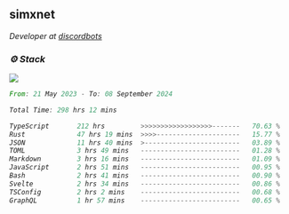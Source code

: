 <h2>simxnet</h2>
<p><em>Developer at <a href="https://github.com/dbotslist">discordbots</a></p>

### ⚙️ Stack
![](https://skillicons.dev/icons?i=git,docker,js,ts,cloudflare,css,deno,express,cpp,rust,arduino,graphql,html,nestjs,react,apollo,bash,lua,nextjs,nodejs,ps,powershell,neovim,postgres,tailwind,prisma)

<!--START_SECTION:waka-->

```rust
From: 21 May 2023 - To: 08 September 2024

Total Time: 298 hrs 12 mins

TypeScript       212 hrs         >>>>>>>>>>>>>>>>>>-------   70.63 %
Rust             47 hrs 19 mins  >>>>---------------------   15.77 %
JSON             11 hrs 40 mins  >------------------------   03.89 %
TOML             3 hrs 49 mins   -------------------------   01.28 %
Markdown         3 hrs 16 mins   -------------------------   01.09 %
JavaScript       2 hrs 51 mins   -------------------------   00.95 %
Bash             2 hrs 41 mins   -------------------------   00.90 %
Svelte           2 hrs 34 mins   -------------------------   00.86 %
TSConfig         2 hrs 2 mins    -------------------------   00.68 %
GraphQL          1 hr 57 mins    -------------------------   00.65 %
```

<!--END_SECTION:waka-->


<!--
<p align="center">
     <a href="https://discord.gg/HhybNhchcC"><img src="https://invidget.switchblade.xyz/sejc7TnX6N" align="center" ><a>
</p> 
-->
